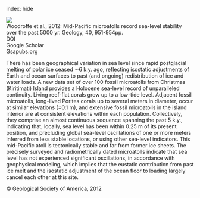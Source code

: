 index: hide

<div class="Citation">
    <div class="Citation-thumb CitationThumb-linked"  data-href="https://doi.org/10.1130/g33344.1">
      <img src="https://static.claimspace.cloud/climate-study-static/refs/thumbs/5/Woodroffe_et_al_2012-thumb.png" />
    </div>

  <div class="Citation-body">
    <div class="Citation-text">Woodroffe et al., 2012: Mid-Pacific microatolls record sea-level stability over the past 5000 yr. <span class="Article-journal">Geology, </span><span class="Article-volume">40, </span>951-954pp.</div>
    <div class="Citation-links">
      <div class="CitationLink" data-href="https://doi.org/10.1130/g33344.1">
        <div class="CitationLink-icon CitationLink-Doi"></div>
        <div class="CitationLink-text">DOI</div>
      </div>
      <div class="CitationLink" data-href="https://scholar.google.com/scholar?q=10.1130/g33344.1">
        <div class="CitationLink-icon CitationLink-Scholar"></div>
        <div class="CitationLink-text">Google Scholar</div>
      </div>
      <div class="CitationLink" data-href="http://geology.gsapubs.org/content/early/2012/07/31/G33344.1.abstract">
        <div class="CitationLink-icon CitationLink-Publisher"></div>
        <div class="CitationLink-text">Gsapubs.org</div>
      </div>
    </div>
  </div>
</div>

There has been geographical variation in sea level since rapid postglacial melting of polar ice ceased ∼6 k.y. ago, reflecting isostatic adjustments of Earth and ocean surfaces to past (and ongoing) redistribution of ice and water loads. A new data set of over 100 fossil microatolls from Christmas (Kiritimati) Island provides a Holocene sea-level record of unparalleled continuity. Living reef-flat corals grow up to a low-tide level. Adjacent fossil microatolls, long-lived Porites corals up to several meters in diameter, occur at similar elevations (±0.1 m), and extensive fossil microatolls in the island interior are at consistent elevations within each population. Collectively, they comprise an almost continuous sequence spanning the past 5 k.y., indicating that, locally, sea level has been within 0.25 m of its present position, and precluding global sea-level oscillations of one or more meters inferred from less stable locations, or using other sea-level indicators. This mid-Pacific atoll is tectonically stable and far from former ice sheets. The precisely surveyed and radiometrically dated microatolls indicate that sea level has not experienced significant oscillations, in accordance with geophysical modeling, which implies that the eustatic contribution from past ice melt and the isostatic adjustment of the ocean floor to loading largely cancel each other at this site.

<div class="Citation-copy">
&copy; Geological Society of America, 2012
</div>